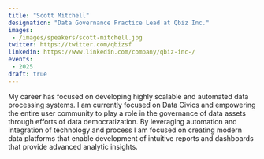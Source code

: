 ```yaml
---
title: "Scott Mitchell"
designation: "Data Governance Practice Lead at Qbiz Inc."
images:
 - /images/speakers/scott-mitchell.jpg
twitter: https://twitter.com/qbizsf
linkedin: https://www.linkedin.com/company/qbiz-inc-/
events:
 - 2025
draft: true
---
```


My career has focused on developing highly scalable and automated data processing systems.  I am currently focused on Data Civics and empowering the entire user community to play a role in the governance of data assets through efforts of data democratization.  By leveraging automation and integration of technology and process I am focused on creating modern data platforms that enable development of intuitive reports and dashboards that provide advanced analytic insights. 